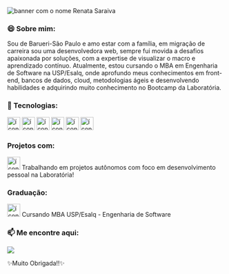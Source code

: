 
<img src="https://github.com/renatinhafront/renatinhafront/assets/107226201/7ab22832-3b55-40e8-b02a-a925648cf184" alt="banner com o nome Renata Saraiva">


### 😄 Sobre mim:
Sou de Barueri-São Paulo e amo estar com a família, em migração de carreira sou uma desenvolvedora web, sempre fui movida a desafios apaixonada por soluções, com a expertise de visualizar o macro e aprendizado contínuo. Atualmente, estou cursando o MBA em Engenharia de Software na USP/Esalq, onde aprofundo meus conhecimentos em front-end, bancos de dados, cloud, metodologias ágeis e desenvolvendo habilidades e adquirindo muito conhecimento no Bootcamp da Laboratória.

### 🌱 Tecnologias:
<img src="https://github.com/renatinhafront/renatinhafront/assets/107226201/bbe72def-4042-4bdc-a2dd-78d5adb4ccce" alt="ícone javascript" width="30" height="30" >
<img src="https://github.com/renatinhafront/renatinhafront/assets/107226201/e173db45-50c6-4f02-8822-cf3a98876a62" alt="ícone css" width="30" height="30" >
<img src="https://github.com/renatinhafront/renatinhafront/assets/107226201/ba5972e3-24f3-4187-bfc5-bc523fc55e16" alt="ícone html" width="30" height="30">
<img src="https://github.com/renatinhafront/renatinhafront/assets/107226201/80145382-6fd8-4620-86f1-9da97191aad4" alt="ícone figma" width="30" height="30">
<img src="https://github.com/renatinhafront/renatinhafront/assets/107226201/3aaea765-7025-4815-b606-92d26cdc8ec2" alt="ícone trello" width="30" height="30">
<img src="https://github.com/renatinhafront/renatinhafront/assets/107226201/83cb8a57-f2ea-4246-a4d9-aa0793263dd1" alt="ícone jest" width="30" height="30">


### Projetos com:
<img src="https://github.com/renatinhafront/renatinhafront/assets/107226201/68450a11-19ca-4142-8402-06baa0592a46" alt="ícone laboratória" width="30" height="30">
Trabalhando em projetos autônomos com foco em desenvolvimento pessoal na Laboratória!

### Graduação:
<img src="https://github.com/renatinhafront/renatinhafront/assets/107226201/295cb160-3477-431f-8b09-7b6704e46d75" alt="ícone laboratória" width="30" height="30">
Cursando MBA USP/Esalq - Engenharia de Software


### 📫 Me encontre aqui:

[<img src="https://img.shields.io/badge/LinkedIn-0077B5?style=for-the-badge&logo=linkedin&logoColor=white" />](https://www.linkedin.com/in/renata-saraiva-santos/)


✨Muito Obrigada!!✨
